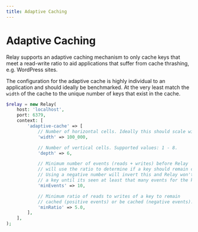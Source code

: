 ```yaml
---
title: Adaptive Caching
---
```


# Adaptive Caching

Relay supports an adaptive caching mechanism to only cache keys that meet a read-write ratio to aid applications that suffer from cache thrashing, e.g. WordPress sites.

The configuration for the adaptive cache is highly individual to an application and should ideally be benchmarked. At the very least match the `width` of the cache to the unique number of keys that exist in the cache.

```php
$relay = new Relay(
    host: 'localhost',
    port: 6379,
    context: [
        'adaptive-cache' => [
            // Number of horizontal cells. Ideally this should scale with the number of unique keys in the database. Supported values: 512 - 2^31.
            'width' => 100_000,

            // Number of vertical cells. Supported values: 1 - 8.
            'depth' => 6,

            // Minimum number of events (reads + writes) before Relay
            // will use the ratio to determine if a key should remain cached.
            // Using a negative number will invert this and Relay won't cache
            // a key until its seen at least that many events for the key.
            'minEvents' => 10,

            // Minimum ratio of reads to writes of a key to remain
            // cached (positive events) or be cached (negative events).
            'minRatio' => 5.0,
        ],
    ],
);
```
